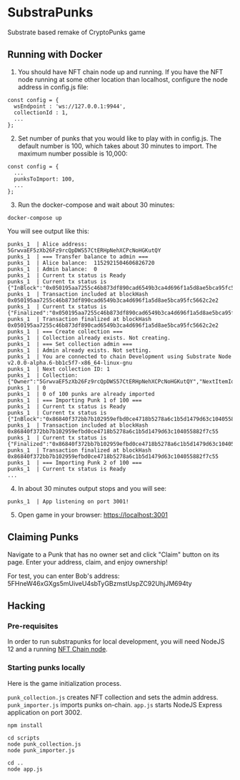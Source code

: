 # SubstraPunks
Substrate based remake of CryptoPunks game

## Running with Docker

1. You should have NFT chain node up and running. If you have the NFT node running at some other location than localhost, configure the node address in config.js file:
```
const config = {
  wsEndpoint : 'ws://127.0.0.1:9944',
  collectionId : 1,
  ...
};
```

2. Set number of punks that you would like to play with in config.js. The default number is 100, which takes about 30 minutes to import. The maximum number possible is 10,000:

```
const config = {
  ...
  punksToImport: 100,
  ...
};
```

3. Run the docker-compose and wait about 30 minutes:
```
docker-compose up
```

You will see output like this:
```
punks_1  | Alice address:  5GrwvaEF5zXb26Fz9rcQpDWS57CtERHpNehXCPcNoHGKutQY
punks_1  | === Transfer balance to admin ===
punks_1  | Alice balance:  1152921504606826720
punks_1  | Admin balance:  0
punks_1  | Current tx status is Ready
punks_1  | Current tx status is {"InBlock":"0x050195aa7255c46b873df890cad6549b3ca4d696f1a5d8ae5bca95fc5662c2e2"}
punks_1  | Transaction included at blockHash 0x050195aa7255c46b873df890cad6549b3ca4d696f1a5d8ae5bca95fc5662c2e2
punks_1  | Current tx status is {"Finalized":"0x050195aa7255c46b873df890cad6549b3ca4d696f1a5d8ae5bca95fc5662c2e2"}
punks_1  | Transaction finalized at blockHash 0x050195aa7255c46b873df890cad6549b3ca4d696f1a5d8ae5bca95fc5662c2e2
punks_1  | === Create collection ===
punks_1  | Collection already exists. Not creating.
punks_1  | === Set collection admin ===
punks_1  | Admin already exists. Not setting.
punks_1  | You are connected to chain Development using Substrate Node v2.0.0-alpha.6-bb1c5f7-x86_64-linux-gnu
punks_1  | Next collection ID: 1
punks_1  | Collection: {"Owner":"5GrwvaEF5zXb26Fz9rcQpDWS57CtERHpNehXCPcNoHGKutQY","NextItemId":1,"CustomDataSize":10}
punks_1  | 0
punks_1  | 0 of 100 punks are already imported
punks_1  | === Importing Punk 1 of 100 ===
punks_1  | Current tx status is Ready
punks_1  | Current tx status is {"InBlock":"0x86840f372bb7b102959efbd0ce4718b5278a6c1b5d1479d63c104055882f7c55"}
punks_1  | Transaction included at blockHash 0x86840f372bb7b102959efbd0ce4718b5278a6c1b5d1479d63c104055882f7c55
punks_1  | Current tx status is {"Finalized":"0x86840f372bb7b102959efbd0ce4718b5278a6c1b5d1479d63c104055882f7c55"}
punks_1  | Transaction finalized at blockHash 0x86840f372bb7b102959efbd0ce4718b5278a6c1b5d1479d63c104055882f7c55
punks_1  | === Importing Punk 2 of 100 ===
punks_1  | Current tx status is Ready
...
```

4. In about 30 minutes output stops and you will see:
```
punks_1  | App listening on port 3001!
```

5. Open game in your browser: [https://localhost:3001](https://localhost:3001)

## Claiming Punks

Navigate to a Punk that has no owner set and click "Claim" button on its page. Enter your address, claim, and enjoy ownership!

For test, you can enter Bob's address: 5FHneW46xGXgs5mUiveU4sbTyGBzmstUspZC92UhjJM694ty

## Hacking

### Pre-requisites

In order to run substrapunks for local development, you will need NodeJS 12 and a running [NFT Chain node](https://github.com/usetech-llc/nft_parachain). 

### Starting punks locally

Here is the game initialization process. 

`punk_collection.js` creates NFT collection and sets the admin address. 
`punk_importer.js` imports punks on-chain. 
`app.js` starts NodeJS Express application on port 3002.

```
npm install

cd scripts
node punk_collection.js
node punk_importer.js

cd ..
node app.js
```
